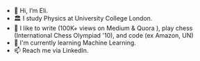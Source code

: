 - 👋 Hi, I’m Eli.
- 🏛 I study Physics at University College London. 
- 👾 I like to write (100K+ views on Medium & Quora ), play chess (International Chess Olympiad '10), and code (ex Amazon, UN)
- 🌱 I'm currently learning Machine Learning.
- 📫 Reach me via LinkedIn.

<!---
elilouise/elilouise is a ✨ special ✨ repository because its `README.md` (this file) appears on your GitHub profile.
You can click the Preview link to take a look at your changes.
--->
